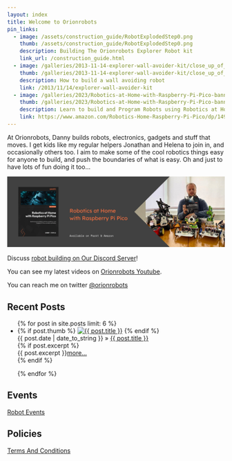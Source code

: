 ```yaml
---
layout: index
title: Welcome to Orionrobots
pin_links:
  - image: /assets/construction_guide/RobotExplodedStep0.png
    thumb: /assets/construction_guide/RobotExplodedStep0.png
    description: Building The Orionrobots Explorer Robot kit
    link_url: /construction_guide.html
  - image: /galleries/2013-11-14-explorer-wall-avoider-kit/close_up_of_sensors_in_breadboard.jpg
    thumb: /galleries/2013-11-14-explorer-wall-avoider-kit/close_up_of_sensors_in_breadboard.jpg
    description: How to build a wall avoiding robot
    link: /2013/11/14/explorer-wall-avoider-kit
  - image: /galleries/2023/Robotics-at-Home-with-Raspberry-Pi-Pico-banner.png
    thumb: /galleries/2023/Robotics-at-Home-with-Raspberry-Pi-Pico-banner.png
    description: Learn to build and Program Robots using Robotics at Home with Raspberry Pi Pico
    link: https://www.amazon.com/Robotics-Home-Raspberry-Pi-Pico/dp/1492079941
---
```

At Orionrobots, Danny builds robots, electronics, gadgets and stuff that moves. I get kids like my regular helpers Jonathan and Helena to join in, and occasionally others too.
I aim to make some of the cool robotics things easy for anyone to build, and push the boundaries of what is easy. Oh and just to have lots of fun doing it too...

[![Learn to build and Program Robots using Robotics at Home with Raspberry Pi Pico](/galleries/2023/Robotics-at-Home-with-Raspberry-Pi-Pico-banner.jpg)](https://packt.link/5swS2)

Discuss [robot building on Our Discord Server](https://discord.gg/sMnPxFhAe2)!

You can see my latest videos on [Orionrobots Youtube](https://youtube.com/orionrobots).

You can reach me on twitter [@orionrobots](https://twitter.com/orionrobots)

## Recent Posts

<ul class="posts">
  {% for post in site.posts limit: 6 %}
    <li class="post media">
      {% if post.thumb %}
        <a class="media-left" href="{{ BASE_PATH }}{{ post.url }}"><img alt="{{ post.title }}" class="media-object index_post_thumb" src="{{ post.thumb }}"></a>
      {% endif %}
      <div class="post-content media-body">
        <div class="media-heading"><span class="post_date">{{ post.date | date_to_string }}</span> &raquo;
          <a class="post_title" href="{{ BASE_PATH }}{{ post.url }}">{{ post.title }}</a>
        </div>
        {% if post.excerpt %}
          <div class="clearfix post_excerpt">
            {{ post.excerpt }}<a href="{{ BASE_PATH }}{{ post.url }}">more...</a>
          </div>
        {% endif %}
      </div>
        <p class="clearfix"></p>
    </li>
  {% endfor %}
</ul>

## Events

[Robot Events](wiki/robot_events.html)

## Policies

<a href="/wiki/terms_and_conditions.html" title="Terms And Conditions">Terms And Conditions</a>
